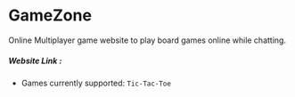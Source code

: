 # GameZone

Online Multiplayer game website to play board games online while chatting.

##### Website Link : 

- Games currently supported: ```Tic-Tac-Toe```
